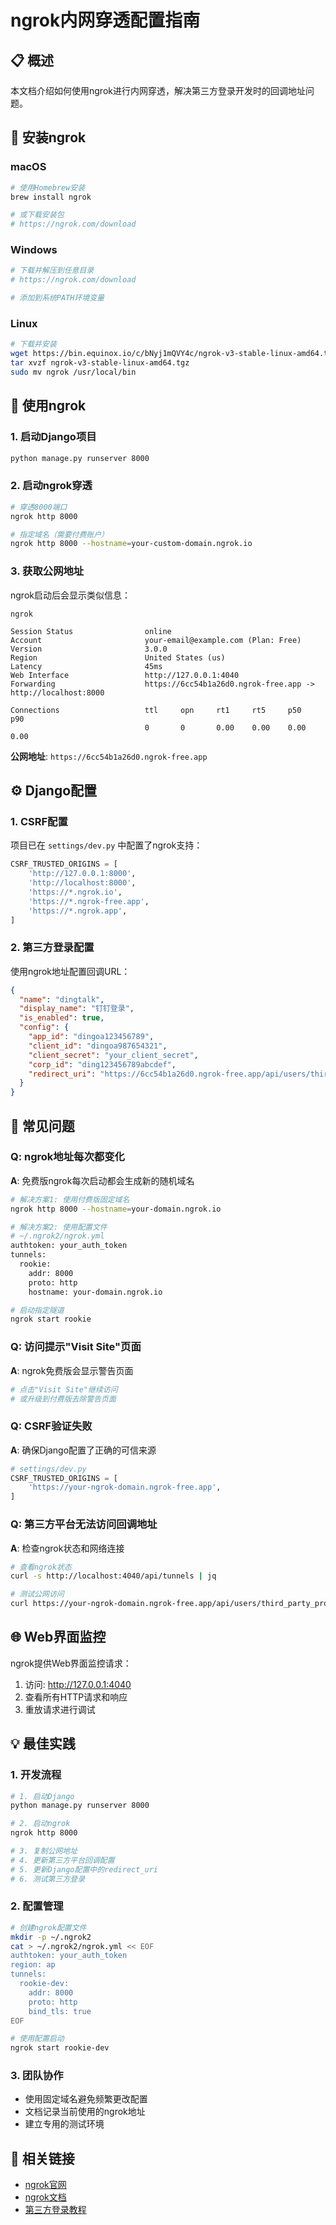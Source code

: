 # ngrok内网穿透配置指南

## 📋 概述

本文档介绍如何使用ngrok进行内网穿透，解决第三方登录开发时的回调地址问题。

## 🔧 安装ngrok

### macOS
```bash
# 使用Homebrew安装
brew install ngrok

# 或下载安装包
# https://ngrok.com/download
```

### Windows
```bash
# 下载并解压到任意目录
# https://ngrok.com/download

# 添加到系统PATH环境变量
```

### Linux
```bash
# 下载并安装
wget https://bin.equinox.io/c/bNyj1mQVY4c/ngrok-v3-stable-linux-amd64.tgz
tar xvzf ngrok-v3-stable-linux-amd64.tgz
sudo mv ngrok /usr/local/bin
```

## 🚀 使用ngrok

### 1. 启动Django项目
```bash
python manage.py runserver 8000
```

### 2. 启动ngrok穿透
```bash
# 穿透8000端口
ngrok http 8000

# 指定域名（需要付费账户）
ngrok http 8000 --hostname=your-custom-domain.ngrok.io
```

### 3. 获取公网地址
ngrok启动后会显示类似信息：
```
ngrok                                                          

Session Status                online                          
Account                       your-email@example.com (Plan: Free)
Version                       3.0.0                           
Region                        United States (us)              
Latency                       45ms                            
Web Interface                 http://127.0.0.1:4040          
Forwarding                    https://6cc54b1a26d0.ngrok-free.app -> http://localhost:8000

Connections                   ttl     opn     rt1     rt5     p50     p90
                              0       0       0.00    0.00    0.00    0.00
```

**公网地址**: `https://6cc54b1a26d0.ngrok-free.app`

## ⚙️ Django配置

### 1. CSRF配置
项目已在 `settings/dev.py` 中配置了ngrok支持：

```python
CSRF_TRUSTED_ORIGINS = [
    'http://127.0.0.1:8000',
    'http://localhost:8000', 
    'https://*.ngrok.io',
    'https://*.ngrok-free.app',
    'https://*.ngrok.app',
]
```

### 2. 第三方登录配置
使用ngrok地址配置回调URL：

```json
{
  "name": "dingtalk",
  "display_name": "钉钉登录",
  "is_enabled": true,
  "config": {
    "app_id": "dingoa123456789",
    "client_id": "dingoa987654321", 
    "client_secret": "your_client_secret",
    "corp_id": "ding123456789abcdef",
    "redirect_uri": "https://6cc54b1a26d0.ngrok-free.app/api/users/third_party_callback/"
  }
}
```

## 🔧 常见问题

### Q: ngrok地址每次都变化
**A**: 免费版ngrok每次启动都会生成新的随机域名
```bash
# 解决方案1: 使用付费版固定域名
ngrok http 8000 --hostname=your-domain.ngrok.io

# 解决方案2: 使用配置文件
# ~/.ngrok2/ngrok.yml
authtoken: your_auth_token
tunnels:
  rookie:
    addr: 8000
    proto: http
    hostname: your-domain.ngrok.io

# 启动指定隧道
ngrok start rookie
```

### Q: 访问提示"Visit Site"页面
**A**: ngrok免费版会显示警告页面
```bash
# 点击"Visit Site"继续访问
# 或升级到付费版去除警告页面
```

### Q: CSRF验证失败
**A**: 确保Django配置了正确的可信来源
```python
# settings/dev.py
CSRF_TRUSTED_ORIGINS = [
    'https://your-ngrok-domain.ngrok-free.app',
]
```

### Q: 第三方平台无法访问回调地址
**A**: 检查ngrok状态和网络连接
```bash
# 查看ngrok状态
curl -s http://localhost:4040/api/tunnels | jq

# 测试公网访问
curl https://your-ngrok-domain.ngrok-free.app/api/users/third_party_providers/
```

## 🌐 Web界面监控

ngrok提供Web界面监控请求：

1. 访问: http://127.0.0.1:4040
2. 查看所有HTTP请求和响应
3. 重放请求进行调试

## 💡 最佳实践

### 1. 开发流程
```bash
# 1. 启动Django
python manage.py runserver 8000

# 2. 启动ngrok
ngrok http 8000

# 3. 复制公网地址
# 4. 更新第三方平台回调配置
# 5. 更新Django配置中的redirect_uri
# 6. 测试第三方登录
```

### 2. 配置管理
```bash
# 创建ngrok配置文件
mkdir -p ~/.ngrok2
cat > ~/.ngrok2/ngrok.yml << EOF
authtoken: your_auth_token
region: ap
tunnels:
  rookie-dev:
    addr: 8000
    proto: http
    bind_tls: true
EOF

# 使用配置启动
ngrok start rookie-dev
```

### 3. 团队协作
- 使用固定域名避免频繁更改配置
- 文档记录当前使用的ngrok地址
- 建立专用的测试环境

## 🔗 相关链接

- [ngrok官网](https://ngrok.com/)
- [ngrok文档](https://ngrok.com/docs)
- [第三方登录教程](../tutorials/third-party-login.md)